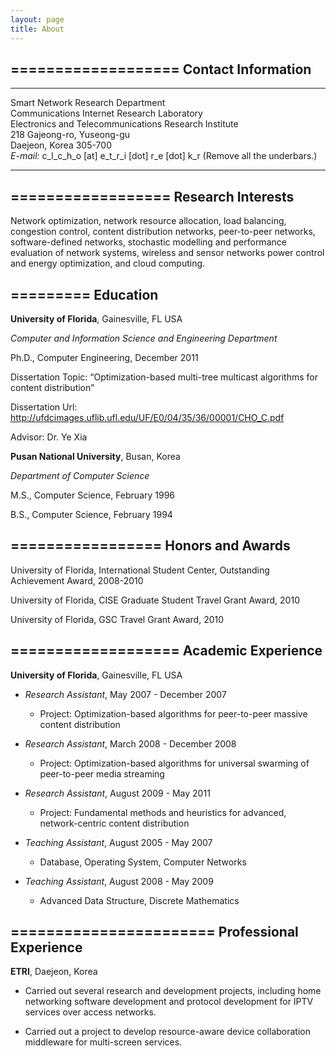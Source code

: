 ```yaml
---
layout: page
title: About
---
```


===================
Contact Information
------------------

  ------------------------------------------------------- ----------------------------------------------
  Smart Network Research Department                    
  Communications Internet Research Laboratory           
  Electronics and Telecommunications Research Institute   
  218 Gajeong-ro, Yuseong-gu                              
  Daejeon, Korea 305-700                                  
  <span>*E-mail:*</span> c\_l\_c\_h\_o [at] e\_t\_r\_i [dot] r\_e [dot] k\_r   (Remove all the underbars.)
  ------------------------------------------------------- ----------------------------------------------

==================
Research Interests
------------------

Network optimization, network resource allocation, load balancing,
congestion control, content distribution networks, peer-to-peer
networks, software-defined networks, stochastic modelling and
performance evaluation of network systems, wireless and sensor networks
power control and energy optimization, and cloud computing.


=========
Education
---------
<span>**University of Florida**</span>, Gainesville, FL USA

<span>*Computer and Information Science and Engineering Department*</span>

Ph.D., Computer Engineering, December 2011

Dissertation Topic: “Optimization-based multi-tree multicast algorithms for content distribution”

Dissertation Url:
<http://ufdcimages.uflib.ufl.edu/UF/E0/04/35/36/00001/CHO_C.pdf>

Advisor: Dr. Ye Xia

<span>**Pusan National University**</span>, Busan, Korea

<span>*Department of Computer Science*</span>

M.S., Computer Science, February 1996

B.S., Computer Science, February 1994

=================
Honors and Awards
-----------------

University of Florida, International Student Center, Outstanding
Achievement Award, 2008-2010

University of Florida, CISE Graduate Student Travel Grant Award, 2010

University of Florida, GSC Travel Grant Award, 2010

===================
Academic Experience
-----------------

<span>**University of Florida**</span>, Gainesville, FL USA

* <span>*Research Assistant*</span>, May 2007 - December 2007
	- Project: Optimization-based algorithms for peer-to-peer massive content
distribution

* <span>*Research Assistant*</span>, March 2008 - December 2008
	- Project: Optimization-based algorithms for universal swarming of
peer-to-peer media streaming

* <span>*Research Assistant*</span>, August 2009 - May 2011
	- Project: Fundamental methods and heuristics for advanced,
network-centric content distribution

* <span>*Teaching Assistant*</span>, August 2005 - May 2007
	- Database, Operating System, Computer Networks

* <span>*Teaching Assistant*</span>, August 2008 - May 2009
	- Advanced Data Structure, Discrete Mathematics


=======================
Professional Experience
-----------------

<span>**ETRI**</span>, Daejeon, Korea

* Carried out several research and development projects, including home
networking software development and protocol development for IPTV
services over access networks.

* Carried out a project to develop resource-aware device collaboration
middleware for multi-screen services.


